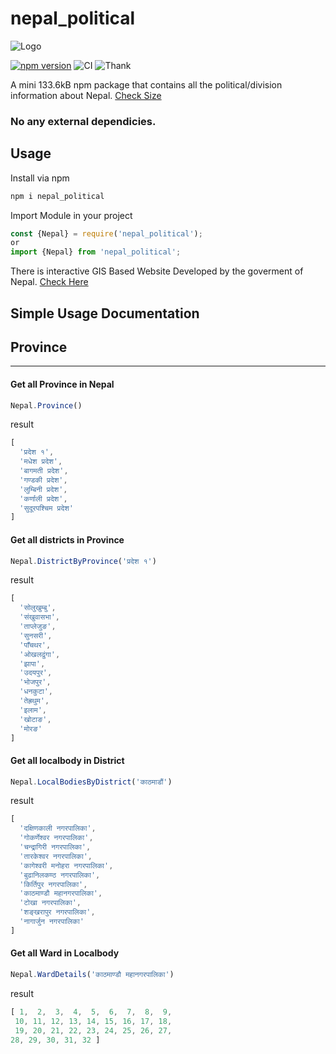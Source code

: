 # nepal_political
![Logo](http://i68.tinypic.com/iddumb.png)

[![npm version](https://badge.fury.io/js/nepal_political.svg)](https://www.npmjs.com/package/nepal_political)
![CI](https://travis-ci.org/ErKiran/nepal_political.svg?branch=master)
![Thank](https://img.shields.io/badge/Say%20Thanks-!-1EAEDB.svg)

A mini 133.6kB npm package that contains all the political/division information about Nepal. [Check Size](https://bundlephobia.com/package/nepal_political@1.2.9)

### No any external dependicies. 
## Usage


Install via npm 
``` js
npm i nepal_political
``` 

Import Module in your project
``` js 
const {Nepal} = require('nepal_political');
or
import {Nepal} from 'nepal_political';
```

There is interactive GIS Based Website Developed by the goverment of Nepal. [Check Here](http://103.69.124.141/)

## Simple Usage Documentation

## Province
_____________________________________________________
#### Get all Province in Nepal

```js
Nepal.Province()
```

result 
```js
[
  'प्रदेश १',
  'मधेश प्रदेश',
  'बागमती प्रदेश',
  'गण्डकी प्रदेश',
  'लुम्बिनी प्रदेश',
  'कर्णाली प्रदेश',
  'सुदूरपश्चिम प्रदेश'
]
```

#### Get all districts in Province

```js
Nepal.DistrictByProvince('प्रदेश १')
```
result 
```js
[
  'सोलुखुम्बु', 
  'संखुवासभा',
  'ताप्लेजुङ', 
  'सुनसरी',
  'पाँचथर', 
  'ओखलढुंगा',
  'झापा',   
  'उदयपुर',
  'भोजपुर',  
  'धनकुटा',
  'तेह्रथुम',  
  'इलाम',
  'खोटाङ',  
  'मोरङ'
]
```

#### Get all localbody in District

```js
Nepal.LocalBodiesByDistrict('काठमाडौं')
```

result 
```js 
[
  'दक्षिणकाली नगरपालिका',
  'गोकर्णेश्वर नगरपालिका',
  'चन्द्रागिरी नगरपालिका',
  'तारकेश्वर नगरपालिका',
  'कागेश्वरी मनोहरा नगरपालिका',
  'बुढानिलकण्ठ नगरपालिका',
  'किर्तिपुर नगरपालिका',
  'काठमाण्डौ महानगरपालिका',
  'टोखा नगरपालिका',
  'शङ्खरापुर नगरपालिका',
  'नागार्जुन नगरपालिका'
]
```

#### Get all Ward in Localbody

```js
Nepal.WardDetails('काठमाण्डौ महानगरपालिका')
```

result 
```js 
[ 1,  2,  3,  4,  5,  6,  7,  8,  9,
 10, 11, 12, 13, 14, 15, 16, 17, 18,
 19, 20, 21, 22, 23, 24, 25, 26, 27,
28, 29, 30, 31, 32 ]
  ```